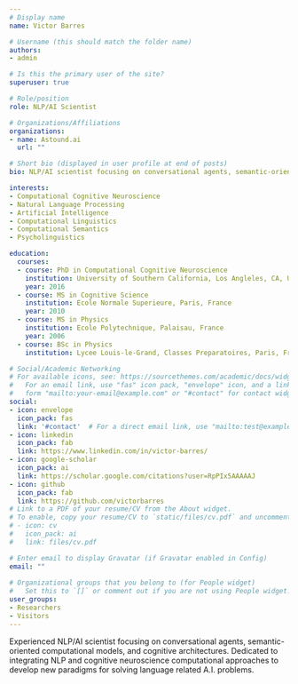 ```yaml
---
# Display name
name: Victor Barres 

# Username (this should match the folder name)
authors:
- admin

# Is this the primary user of the site?
superuser: true

# Role/position
role: NLP/AI Scientist

# Organizations/Affiliations
organizations:
- name: Astound.ai
  url: ""

# Short bio (displayed in user profile at end of posts)
bio: NLP/AI scientist focusing on conversational agents, semantic-oriented computational models, and cognitive architectures

interests:
- Computational Cognitive Neuroscience
- Natural Language Processing
- Artificial Intelligence
- Computational Linguistics
- Computational Semantics
- Psycholinguistics

education:
  courses:
  - course: PhD in Computational Cognitive Neuroscience
    institution: University of Southern California, Los Angleles, CA, USA
    year: 2016
  - course: MS in Cognitive Science
    institution: Ecole Normale Superieure, Paris, France
    year: 2010
  - course: MS in Physics
    institution: Ecole Polytechnique, Palaisau, France
    year: 2006
  - course: BSc in Physics
    institution: Lycee Louis-le-Grand, Classes Preparatoires, Paris, France

# Social/Academic Networking
# For available icons, see: https://sourcethemes.com/academic/docs/widgets/#icons
#   For an email link, use "fas" icon pack, "envelope" icon, and a link in the
#   form "mailto:your-email@example.com" or "#contact" for contact widget.
social:
- icon: envelope
  icon_pack: fas
  link: '#contact'  # For a direct email link, use "mailto:test@example.org".
- icon: linkedin
  icon_pack: fab
  link: https://www.linkedin.com/in/victor-barres/ 
- icon: google-scholar
  icon_pack: ai
  link: https://scholar.google.com/citations?user=RpPIx5AAAAAJ
- icon: github
  icon_pack: fab
  link: https://github.com/victorbarres
# Link to a PDF of your resume/CV from the About widget.
# To enable, copy your resume/CV to `static/files/cv.pdf` and uncomment the lines below.  
# - icon: cv
#   icon_pack: ai
#   link: files/cv.pdf

# Enter email to display Gravatar (if Gravatar enabled in Config)
email: ""
  
# Organizational groups that you belong to (for People widget)
#   Set this to `[]` or comment out if you are not using People widget.  
user_groups:
- Researchers
- Visitors
---
```


Experienced NLP/AI scientist focusing on conversational agents, semantic-oriented computational models, and cognitive architectures. Dedicated to integrating NLP and cognitive neuroscience computational approaches to develop new paradigms for solving language related A.I. problems.
